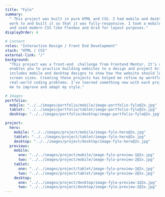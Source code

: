 ```yaml
---
title: "Fylo"
summary:
  " This project was built in pure HTML and CSS. I had mobile and desktop designs to
  work to and built it so that it was fully-responsive. I took a mobile-first approach
  and used modern CSS like Flexbox and Grid for layout purposes."
displayOrder: 4

# Content
roles: "Interaction Design / Front End Development"
stack: "HTML / CSS"
external-link: "/"
background:
  "This project was a front-end  challenge from Frontend Mentor. It’s a platform that
  enables you to practice building websites to a design and project brief. Each challenge
  includes mobile and desktop designs to show how the website should look at different
  screen sizes. Creating these projects has helped me refine my workflow and solve
  real-world coding problems. I’ve learned something new with each project, helping
  me to improve and adapt my style."

# Images
portfolio:
  mobile: "../../images/portfolio/mobile/image-portfolio-fylo@2x.jpg"
  tablet: "../../images/portfolio/tablet/image-portfolio-fylo@2x.jpg"
  desktop: "../../images/portfolio/desktop/image-portfolio-fylo@2x.jpg"

project:
  hero:
    mobile: "../../images/project/mobile/image-fylo-hero@2x.jpg"
    tablet: "../../images/project/tablet/image-fylo-hero@2x.jpg"
    desktop: "../../images/project/desktop/image-fylo-hero@2x.jpg"
  previews:
    mobile:
      one: "../../images/project/mobile/image-fylo-preview-1@2x.jpg"
      two: "../../images/project/mobile/image-fylo-preview-2@2x.jpg"
    tablet:
      one: "../../images/project/tablet/image-fylo-preview-1@2x.jpg"
      two: "../../images/project/tablet/image-fylo-preview-2@2x.jpg"
    desktop:
      one: "../../images/project/desktop/image-fylo-preview-1@2x.jpg"
      two: "../../images/project/desktop/image-fylo-preview-2@2x.jpg"
---
```

